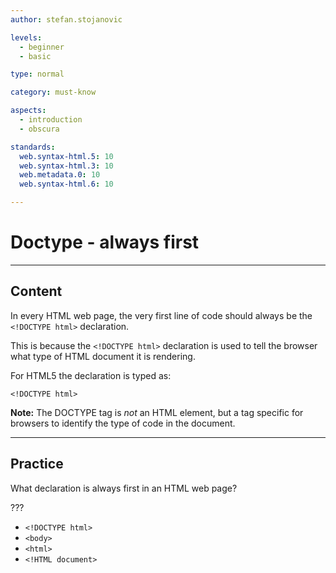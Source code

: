 ```yaml
---
author: stefan.stojanovic

levels:
  - beginner
  - basic

type: normal

category: must-know

aspects:
  - introduction
  - obscura

standards:
  web.syntax-html.5: 10
  web.syntax-html.3: 10
  web.metadata.0: 10
  web.syntax-html.6: 10

---
```

# Doctype - always first
---
## Content

In every HTML web page, the very first line of code should always be the `<!DOCTYPE html>` declaration.

This is because the `<!DOCTYPE html>` declaration is used to tell the browser what type of HTML document it is rendering.

For HTML5 the declaration is typed as:

```
<!DOCTYPE html>
```

**Note:** The DOCTYPE tag is *not* an HTML element, but a tag specific for browsers to identify the type of code in the document.

---
## Practice

What declaration is always first in an HTML web page?

???

* `<!DOCTYPE html>`
* `<body>`
* `<html>`
* `<!HTML document>`
